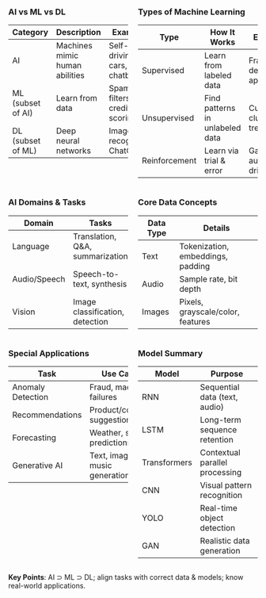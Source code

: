 <div style="display: flex; justify-content: space-between;">

<div style="width: 48%;">

### AI vs ML vs DL

| Category          | Description                    | Examples                     |
| ----------------- | ------------------------------ | ---------------------------- |
| AI                | Machines mimic human abilities | Self-driving cars, chatbots  |
| ML (subset of AI) | Learn from data                | Spam filters, credit scoring |
| DL (subset of ML) | Deep neural networks           | Image recognition, ChatGPT   |

</div>

<div style="width: 48%;">

### Types of Machine Learning

| Type          | How It Works                    | Examples                    |
| ------------- | ------------------------------- | --------------------------- |
| Supervised    | Learn from labeled data         | Fraud detection, approvals  |
| Unsupervised  | Find patterns in unlabeled data | Customer clusters, trends   |
| Reinforcement | Learn via trial & error         | Game AI, autonomous driving |

</div>

</div>

<div style="display: flex; justify-content: space-between;">

<div style="width: 48%;">

### AI Domains & Tasks

| Domain       | Tasks                            | Models                        |
| ------------ | -------------------------------- | ----------------------------- |
| Language     | Translation, Q\&A, summarization | RNN, LSTM, Transformers       |
| Audio/Speech | Speech-to-text, synthesis        | RNN, LSTM, VAEs, Transformers |
| Vision       | Image classification, detection  | CNN, YOLO, GAN                |

</div>

<div style="width: 48%;">

### Core Data Concepts

| Data Type | Details                           |
| --------- | --------------------------------- |
| Text      | Tokenization, embeddings, padding |
| Audio     | Sample rate, bit depth            |
| Images    | Pixels, grayscale/color, features |

</div>

</div>

<div style="display: flex; justify-content: space-between;">

<div style="width: 48%;">

### Special Applications

| Task              | Use Case                      |
| ----------------- | ----------------------------- |
| Anomaly Detection | Fraud, machine failures       |
| Recommendations   | Product/content suggestions   |
| Forecasting       | Weather, stock predictions    |
| Generative AI     | Text, image, music generation |

</div>

<div style="width: 48%;">

### Model Summary

| Model        | Purpose                        |
| ------------ | ------------------------------ |
| RNN          | Sequential data (text, audio)  |
| LSTM         | Long-term sequence retention   |
| Transformers | Contextual parallel processing |
| CNN          | Visual pattern recognition     |
| YOLO         | Real-time object detection     |
| GAN          | Realistic data generation      |

</div>

</div>

**Key Points**: AI ⊃ ML ⊃ DL; align tasks with correct data & models; know real-world applications.
